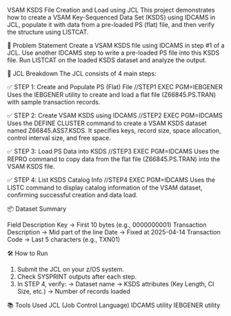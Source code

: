 VSAM KSDS File Creation and Load using JCL
This project demonstrates how to create a VSAM Key-Sequenced Data Set (KSDS) using IDCAMS in JCL, populate it with data from a pre-loaded PS (flat) file, and then verify the structure using LISTCAT.

📌 Problem Statement
Create a VSAM KSDS file using IDCAMS in step #1 of a JCL.
Use another IDCAMS step to write a pre-loaded PS file into this KSDS file.
Run LISTCAT on the loaded KSDS dataset and analyze the output.

📁 JCL Breakdown
The JCL consists of 4 main steps:

✅ STEP 1: Create and Populate PS (Flat) File
//STEP1 EXEC PGM=IEBGENER
Uses the IEBGENER utility to create and load a flat file (Z66845.PS.TRAN) with sample transaction records.

✅ STEP 2: Create VSAM KSDS using IDCAMS
//STEP2 EXEC PGM=IDCAMS
Uses the DEFINE CLUSTER command to create a VSAM KSDS dataset named Z66845.ASS7.KSDS.
It specifies keys, record size, space allocation, control interval size, and free space.

✅ STEP 3: Load PS Data into KSDS
//STEP3 EXEC PGM=IDCAMS
Uses the REPRO command to copy data from the flat file (Z66845.PS.TRAN) into the VSAM KSDS file.

✅ STEP 4: List KSDS Catalog Info
//STEP4 EXEC PGM=IDCAMS
Uses the LISTC command to display catalog information of the VSAM dataset, confirming successful creation and data load.

📦 Dataset Summary

Field	Description
Key ->	First 10 bytes (e.g., 0000000001)
Transaction Description ->	Mid part of the line
Date ->	Fixed at 2025-04-14
Transaction Code ->	Last 5 characters (e.g., TXN01)

🛠️ How to Run
1. Submit the JCL on your z/OS system.
2. Check SYSPRINT outputs after each step.
3. In STEP 4, verify:
    -> Dataset name
    -> KSDS attributes (Key Length, CI Size, etc.)
    -> Number of records loaded

📚 Tools Used
JCL (Job Control Language)
IDCAMS utility
IEBGENER utility
